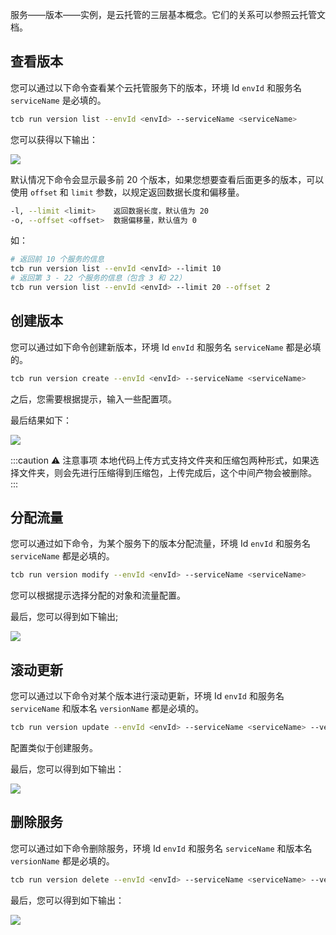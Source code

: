 服务——版本——实例，是云托管的三层基本概念。它们的关系可以参照云托管文档。

## 查看版本

您可以通过以下命令查看某个云托管服务下的版本，环境 Id `envId` 和服务名 `serviceName` 是必填的。

```sh
tcb run version list --envId <envId> --serviceName <serviceName>
```

您可以获得以下输出：

![](https://main.qcloudimg.com/raw/04b2bd3ad7702d50474062a405c5c65b.png)

默认情况下命令会显示最多前 20 个版本，如果您想要查看后面更多的版本，可以使用 `offset` 和 `limit` 参数，以规定返回数据长度和偏移量。

```sh
-l, --limit <limit>    返回数据长度，默认值为 20
-o, --offset <offset>  数据偏移量，默认值为 0
```

如：

```sh
# 返回前 10 个服务的信息
tcb run version list --envId <envId> --limit 10
# 返回第 3 - 22 个服务的信息（包含 3 和 22）
tcb run version list --envId <envId> --limit 20 --offset 2
```

## 创建版本

您可以通过如下命令创建新版本，环境 Id `envId` 和服务名 `serviceName` 都是必填的。

```sh
tcb run version create --envId <envId> --serviceName <serviceName>
```

之后，您需要根据提示，输入一些配置项。

最后结果如下：

![](https://main.qcloudimg.com/raw/48cad49da6be326dc96fc1bf91202581.png)

:::caution ⚠️ 注意事项
本地代码上传方式支持文件夹和压缩包两种形式，如果选择文件夹，则会先进行压缩得到压缩包，上传完成后，这个中间产物会被删除。
:::

## 分配流量

您可以通过如下命令，为某个服务下的版本分配流量，环境 Id `envId` 和服务名 `serviceName` 都是必填的。

```sh
tcb run version modify --envId <envId> --serviceName <serviceName>
```

您可以根据提示选择分配的对象和流量配置。

最后，您可以得到如下输出;

![](https://main.qcloudimg.com/raw/6e4148f2e4d240366bf0df2a4add86f2.png)

## 滚动更新

您可以通过以下命令对某个版本进行滚动更新，环境 Id `envId` 和服务名 `serviceName` 和版本名 `versionName` 都是必填的。

```sh
tcb run version update --envId <envId> --serviceName <serviceName> --versionName <versionName>
```

配置类似于创建服务。

最后，您可以得到如下输出：

![](https://main.qcloudimg.com/raw/13e18225ace03977fd217d79a68ede85.png)

## 删除服务

您可以通过如下命令删除服务，环境 Id `envId` 和服务名 `serviceName` 和版本名 `versionName` 都是必填的。

```sh
tcb run version delete --envId <envId> --serviceName <serviceName> --versionName <versionName>
```

最后，您可以得到如下输出：

![](https://main.qcloudimg.com/raw/581ecb5f55ceb3f1aab62188bc3fe722.png)